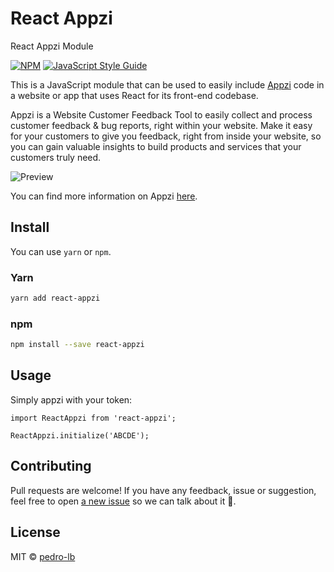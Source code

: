 # React Appzi

React Appzi Module

[![NPM](https://img.shields.io/npm/v/react-appzi.svg)](https://www.npmjs.com/package/react-appzi) [![JavaScript Style Guide](https://img.shields.io/badge/code_style-standard-brightgreen.svg)](https://standardjs.com)

This is a JavaScript module that can be used to easily include [Appzi](https://www.appzi.com/) code in a website or app that uses React for its front-end codebase.

Appzi is a Website Customer Feedback Tool to easily collect and process customer feedback & bug reports, right within your website. Make it easy for your customers to give you feedback, right from inside your website, so you can gain valuable insights to build products and services that your customers truly need.

![Preview](https://media.giphy.com/media/WS02VilopBUyeFBQnu/giphy.gif)

You can find more information on Appzi [here](https://www.appzi.com/).

## Install

You can use `yarn` or `npm`.


### Yarn

```bash
yarn add react-appzi
```

### npm

```bash
npm install --save react-appzi
```

## Usage

Simply appzi with your token:

```
import ReactAppzi from 'react-appzi';

ReactAppzi.initialize('ABCDE');
```

## Contributing

Pull requests are welcome! If you have any feedback, issue or suggestion, feel free to open [a new issue](https://github.com/pedro-lb/react-appzi/issues/new) so we can talk about it 💬.

## License

MIT © [pedro-lb](https://github.com/pedro-lb)
